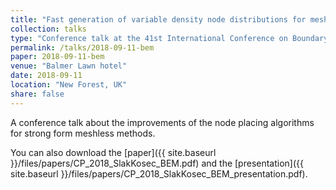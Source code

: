 ```yaml
---
title: "Fast generation of variable density node distributions for mesh-free methods"
collection: talks
type: "Conference talk at the 41st International Conference on Boundary Elements and other Mesh Reduction Methods"
permalink: /talks/2018-09-11-bem
paper: 2018-09-11-bem
venue: "Balmer Lawn hotel"
date: 2018-09-11
location: "New Forest, UK"
share: false
---
```


A conference talk about the improvements of the node placing algorithms
for strong form meshless methods. 

You can also download the [paper]({{ site.baseurl }}/files/papers/CP_2018_SlakKosec_BEM.pdf) and the
[presentation]({{ site.baseurl }}/files/papers/CP_2018_SlakKosec_BEM_presentation.pdf).
